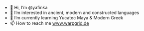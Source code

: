 - 👋 Hi, I’m @yafinka
- 👀 I’m interested in ancient, modern and constructed languages
- 🌱 I’m currently learning Yucatec Maya & Modern Greek
- 📫 How to reach me www.warpgrid.de

<!---
yafinka/yafinka is a ✨ special ✨ repository because its `README.md` (this file) appears on your GitHub profile.
You can click the Preview link to take a look at your changes.
--->
